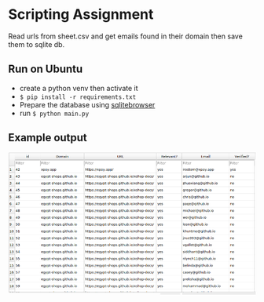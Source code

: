 # Scripting Assignment

Read urls from sheet.csv and get emails found in their domain then save them to sqlite db.

## Run on Ubuntu

- create a python venv then activate it
- `$ pip install -r requirements.txt`
- Prepare the database using [sqlitebrowser](https://sqlitebrowser.org/dl/)
- run `$ python main.py`

## Example output

![Output data example](./example.png)
